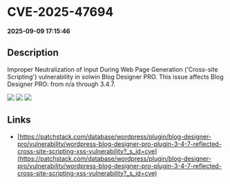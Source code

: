 # CVE-2025-47694

**2025-09-09 17:15:46**

## Description
Improper Neutralization of Input During Web Page Generation ('Cross-site Scripting') vulnerability in solwin Blog Designer PRO. This issue affects Blog Designer PRO: from n/a through 3.4.7.

![](https://img.shields.io/static/v1?label=Score&message=7.1&color=red)
![](https://img.shields.io/static/v1?label=Severity&message=HIGH&color=red)
![](https://img.shields.io/static/v1?label=CWE&message=XSS&color=green)

## Links
- [https://patchstack.com/database/wordpress/plugin/blog-designer-pro/vulnerability/wordpress-blog-designer-pro-plugin-3-4-7-reflected-cross-site-scripting-xss-vulnerability?_s_id=cve](https://patchstack.com/database/wordpress/plugin/blog-designer-pro/vulnerability/wordpress-blog-designer-pro-plugin-3-4-7-reflected-cross-site-scripting-xss-vulnerability?_s_id=cve)
